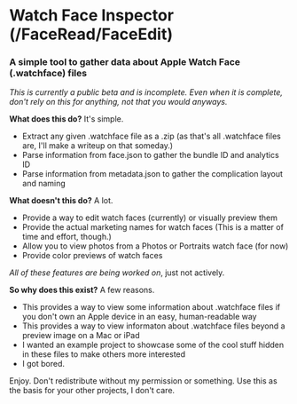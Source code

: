 # Watch Face Inspector (/FaceRead/FaceEdit)
### A simple tool to gather data about Apple Watch Face (.watchface) files
*This is currently a public beta and is incomplete. Even when it is complete, don't rely on this for anything, not that you would anyways.*

**What does this do?**
It's simple.
- Extract any given .watchface file as a .zip (as that's all .watchface files are, I'll make a writeup on that someday.)
- Parse information from face.json to gather the bundle ID and analytics ID
- Parse information from metadata.json to gather the complication layout and naming

**What doesn't this do?**
A lot.
- Provide a way to edit watch faces (currently) or visually preview them
- Provide the actual marketing names for watch faces (This is a matter of time and effort, though.)
- Allow you to view photos from a Photos or Portraits watch face (for now)
- Provide color previews of watch faces

*All of these features are being worked on*, just not actively.

**So why does this exist?**
A few reasons.
- This provides a way to view some information about .watchface files if you don't own an Apple device in an easy, human-readable way
- This provides a way to view informaton about .watchface files beyond a preview image on a Mac or iPad
- I wanted an example project to showcase some of the cool stuff hidden in these files to make others more interested
- I got bored.

Enjoy. Don't redistribute without my permission or something. Use this as the basis for your other projects, I don't care.
